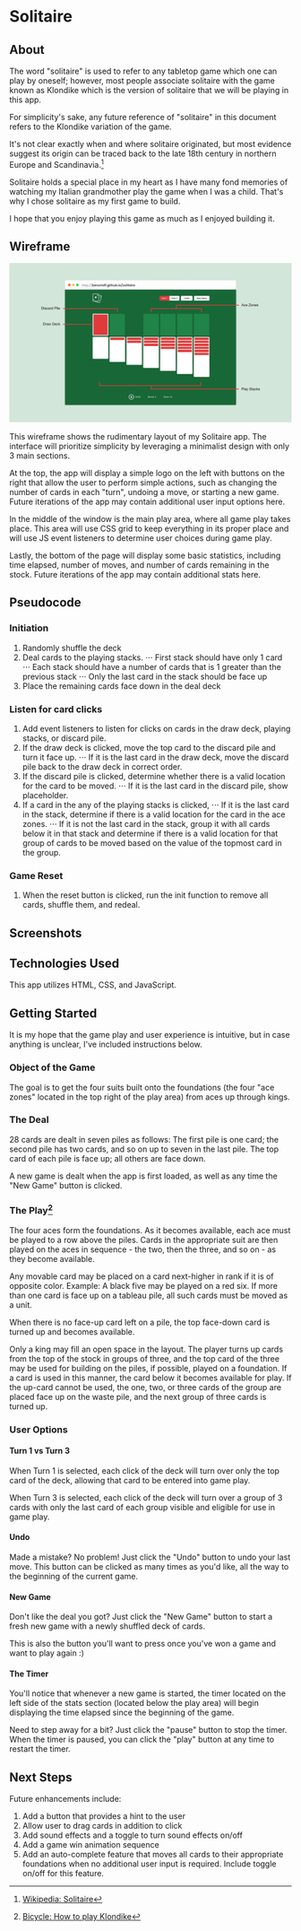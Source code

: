# Solitaire


## About

The word "solitaire" is used to refer to any tabletop game which one can play by oneself; however, most people associate solitaire with the game known as Klondike which is the version of solitaire that we will be playing in this app.

For simplicity's sake, any future reference of "solitaire" in this document refers to the Klondike variation of the game. 

It's not clear exactly when and where solitaire originated, but most evidence suggest its origin can be traced back to the late 18th century in northern Europe and Scandinavia.[^1]

Solitaire holds a special place in my heart as I have many fond memories of watching my Italian grandmother play the game when I was a child. That's why I chose solitaire as my first game to build. 

I hope that you enjoy playing this game as much as I enjoyed building it.

## Wireframe

![Solitaire App Wireframe](/img/Solitaire-Wireframe-v2.png)

This wireframe shows the rudimentary layout of my Solitaire app. The interface will prioritize simplicity by leveraging a minimalist design with only 3 main sections.

At the top, the app will display a simple logo on the left with buttons on the right that allow the user to perform simple actions, such as changing the number of cards in each "turn", undoing a move, or starting a new game. Future iterations of the app may contain additional user input options here.

In the middle of the window is the main play area, where all game play takes place. This area will use CSS grid to keep everything in its proper place and will use JS event listeners to determine user choices during game play.

Lastly, the bottom of the page will display some basic statistics, including time elapsed, number of moves, and number of cards remaining in the stock. Future iterations of the app may contain additional stats here. 

## Pseudocode


### Initiation

1. Randomly shuffle the deck
2. Deal cards to the playing stacks.
⋅⋅⋅ First stack should have only 1 card
⋅⋅⋅ Each stack should have a number of cards that is 1 greater than the previous stack
⋅⋅⋅ Only the last card in the stack should be face up
3. Place the remaining cards face down in the deal deck

### Listen for card clicks


1. Add event listeners to listen for clicks on cards in the draw deck, playing stacks, or discard pile. 
2. If the draw deck is clicked, move the top card to the discard pile and turn it face up.
⋅⋅⋅ If it is the last card in the draw deck, move the discard pile back to the draw deck in correct order.
3. If the discard pile is clicked, determine whether there is a valid location for the card to be moved.
⋅⋅⋅ If it is the last card in the discard pile, show placeholder.
4. If a card in the any of the playing stacks is clicked,
⋅⋅⋅ If it is the last card in the stack, determine if there is a valid location for the card in the ace zones.
⋅⋅⋅ If it is not the last card in the stack, group it with all cards below it in that stack and determine if there is a valid location for that group of cards to be moved based on the value of the topmost card in the group.

### Game Reset

1. When the reset button is clicked, run the init function to remove all cards, shuffle them, and redeal.

## Screenshots


## Technologies Used

This app utilizes HTML, CSS, and JavaScript.

## Getting Started

It is my hope that the game play and user experience is intuitive, but in case anything is unclear, I've included instructions below.

### Object of the Game

The goal is to get the four suits built onto the foundations (the four "ace zones" located in the top right of the play area) from aces up through kings.

### The Deal

28 cards are dealt in seven piles as follows: The first pile is one card; the second pile has two cards, and so on up to seven in the last pile. The top card of each pile is face up; all others are face down.

A new game is dealt when the app is first loaded, as well as any time the "New Game" button is clicked.

### The Play[^2]

The four aces form the foundations. As it becomes available, each ace must be played to a row above the piles. Cards in the appropriate suit are then played on the aces in sequence - the two, then the three, and so on - as they become available.

Any movable card may be placed on a card next-higher in rank if it is of opposite color. Example: A black five may be played on a red six. If more than one card is face up on a tableau pile, all such cards must be moved as a unit.

When there is no face-up card left on a pile, the top face-down card is turned up and becomes available.

Only a king may fill an open space in the layout. The player turns up cards from the top of the stock in groups of three, and the top card of the three may be used for building on the piles, if possible, played on a foundation. If a card is used in this manner, the card below it becomes available for play. If the up-card cannot be used, the one, two, or three cards of the group are placed face up on the waste pile, and the next group of three cards is turned up.

### User Options

#### Turn 1 vs Turn 3

When Turn 1 is selected, each click of the deck will turn over only the top card of the deck, allowing that card to be entered into game play. 

When Turn 3 is selected, each click of the deck will turn over a group of 3 cards with only the last card of each group visible and eligible for use in game play.

#### Undo

Made a mistake? No problem! Just click the "Undo" button to undo your last move. This button can be clicked as many times as you'd like, all the way to the beginning of the current game.

#### New Game

Don't like the deal you got? Just click the "New Game" button to start a fresh new game with a newly shuffled deck of cards. 

This is also the button you'll want to press once you've won a game and want to play again :)

#### The Timer

You'll notice that whenever a new game is started, the timer located on the left side of the stats section (located below the play area) will begin displaying the time elapsed since the beginning of the game. 

Need to step away for a bit? Just click the "pause" button to stop the timer. When the timer is paused, you can click the "play" button at any time to restart the timer. 

## Next Steps

Future enhancements include:

1. Add a button that provides a hint to the user
2. Allow user to drag cards in addition to click
3. Add sound effects and a toggle to turn sound effects on/off
4. Add a game win animation sequence
5. Add an auto-complete feature that moves all cards to their appropriate foundations when no additional user input is required. Include toggle on/off for this feature.




[^1]: [Wikipedia: Solitaire](https://en.wikipedia.org/wiki/Solitaire)
[^2]: [Bicycle: How to play Klondike](https://bicyclecards.com/how-to-play/klondike/)